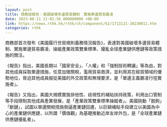 ```yaml
---
layout: post
title: 商務部報告：美國破壞多邊貿易體制　實施單邊貿易霸凌
date: 2023-08-11 21:01:56.000000000 +08:00
link: https://news.rthk.hk/rthk/ch/component/k2/1713121-20230811.htm
categories: rthk
---
```


商務部首次發布《美國履行世貿規則義務情況報告》，表達對美國破壞多邊貿易體制、實施單邊貿易霸凌、操縱產業政策雙重標準、擾亂全球產業鏈供應鏈等政策措施的關注。

《報告》指出，美國長期以「國家安全」、「人權」和「強制技術轉讓」等為由，對其他成員採取單邊措施，任意加徵關稅，濫用貿易救濟，並利用其在經貿領域的優勢地位，脅迫其他成員服從美國的外交政策和無理要求，是「單邊主義霸凌行徑實施者」。

《報告》又指出，美國大規模實施排他性、歧視性的補貼扶持政策，利用出口管制等手段限制其他成員產業發展，是「產業政策雙重標準操縱者」。美國挑動「脫鉤」「斷鏈」，試圖以單邊關稅措施倒逼產業鏈回遷，以巨額補貼手段建立以美國為中心的產業鏈供應鏈，以所謂「價值觀」為基礎推動近岸友岸外包，是「全球產業鏈供應鏈擾亂者」。
